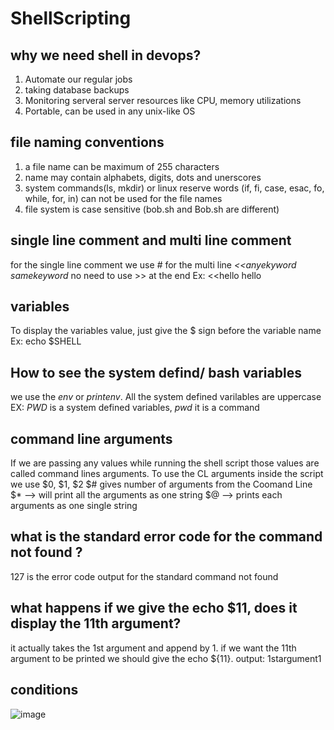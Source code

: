 # ShellScripting

## why we need shell in devops?
1. Automate our regular jobs
2. taking database backups
3. Monitoring serveral server resources like CPU, memory utilizations
4. Portable, can be used in any unix-like OS


## file naming conventions
1. a file name can be maximum of 255 characters
2. name may contain alphabets, digits, dots and unerscores
3. system commands(ls, mkdir) or linux reserve words (if, fi, case, esac, fo, while, for, in) can not be used for the file names
4. file system is case sensitive (bob.sh and Bob.sh are different)

## single line comment and multi line comment
for the single line comment we use *#* for the multi line *<<anyekyword   samekeyword* no need to use >> at the end
Ex: <<hello hello

## variables
To display the variables value, just give the $ sign before the variable name
Ex: echo $SHELL

## How to see the system defind/ bash variables
we use the *env* or *printenv*. All the system defined varilables are uppercase
EX: *PWD* is a system defined variables, *pwd* it is a command

## command line arguments
If we are passing any values while running the shell script those values are called command lines arguments. To use the CL arguments inside the script we use $0, $1, $2
$# gives number of arguments from the Coomand Line
$* --> will print all the arguments as one string
$@ --> prints each arguments as one single string

## what is the standard error code for the command not found ?
127 is the error code output for the standard command not found 

## what happens if we give the echo $11, does it display the 11th argument?
it actually takes the 1st argument and append by 1. if we want the 11th argument to be printed we should give the echo ${11}.
output: 1stargument1

## conditions
![image](https://github.com/bhargavsp/ShellScripting/assets/45779321/8acc1333-d326-44d9-8f8a-9d9ef303a240)



